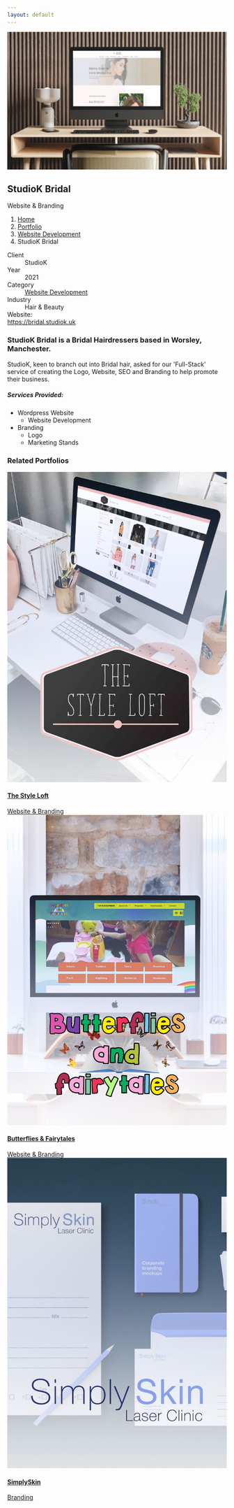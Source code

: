 ```yaml
---
layout: default
---
```

<section class="bg-primary-3 min-vh-80 overlay text-light d-flex align-items-end py-5 jarallax" data-overlay data-jarallax data-speed="0.2">
    <img src="/assets/portfolio/studiok-bridal/banner.jpg" alt="" class="jarallax-img">
    <div class="container">
        <div class="row">
            <div class="col">
                <h1 class="display-4 mb-1">StudioK Bridal</h1>
                <span class="lead">Website & Branding</span>
            </div>
        </div>
        <div class="row my-3">
            <div class="col">
                <nav aria-label="breadcrumb">
                    <ol class="breadcrumb">
                        <li class="breadcrumb-item">
                            <a href="/">Home</a>
                        </li>
                        <li class="breadcrumb-item">
                            <a href="/portfolio/">Portfolio</a>
                        </li>
                        <li class="breadcrumb-item">
                            <a href="/portfolio/website-development">Website Development</a>
                        </li>
                        <li class="breadcrumb-item active" aria-current="page">StudioK Bridal</li>
                    </ol>
                </nav>
            </div>
        </div>
    </div>
</section>
<section>
    <div class="container">
        <div class="row">
            <div class="col-md-4 mb-4 mb-md-0">
            <dl class="row mt-4">
                <dt class="col-3 mb-2">Client</dt>
                <dd class="col-9 mb-2">StudioK</dd>
                <dt class="col-3 mb-2">Year</dt>
                <dd class="col-9 mb-2">2021</dd>
                <dt class="col-3 mb-2">Category</dt>
                <dd class="col-9 mb-2"><a href="/portfolio/website-development">Website Development</a></dd>
                <dt class="col-3 mb-2">Industry</dt>
                <dd class="col-9 mb-2">Hair & Beauty</dd>
                <dt class="col-3 mb-2">Website:</dt>
                <dd class="col-9 mb-2">
                </dd>
                <dt class="col-12 mb-2"><a href="https://bridal.studiok.uk" style="word-break:break-all" target="_blank">https://bridal.studiok.uk</a></dt>
            </dl>
            </div>
            <div class="col">
                <div class="row justify-content-center">
                    <div class="col-lg-11">
                        <div class="mb-4">
                            <h3>StudioK Bridal is a Bridal Hairdressers based in Worsley, Manchester.</h3>
                        </div>
                        <p>
                            StudioK, keen to branch out into Bridal hair, asked for our 'Full-Stack' service of creating the Logo, Website, SEO and Branding to help promote their business.
                        </p>
                        <h5 class="mt-5">Services Provided:</h5>
                                        <ul class="mb-5">
                                            <li>Wordpress Website
                                                <ul>
                                                    <li>Website Development</li>
                                                </ul>
                                            </li>
                                            <li>Branding
                                                <ul>
                                                    <li>Logo</li>
                                                    <li>Marketing Stands</li>
                                                </ul>
                                            </li>
                                        </ul>
                                    <p>
                                    </p>
                                </div>
                            </div>
                        </div>
                    </div>
                </div>
            </section>
            <section class="bg-primary-alt">
            <div class="container"> 
                <div class="row mb-4">
                    <div class="col">
                        <h3 class="h2">Related Portfolios</h3>
                    </div>
                </div>
                <div class="row">
                    <div class="col-sm-6 col-lg-4 mb-4">
                        <a href="/portfolio/style-loft">
                            <img src="/assets/portfolio/style-loft/description.jpg" class="rounded mb-3">
                            <h4 class="mb-1">The Style Loft</h4>
                            <div class="text-small text-muted">Website & Branding</div>
                        </a>
                    </div>
                    <div class="col-sm-6 col-lg-4 mb-4">
                        <a href="/portfolio/butterflies-and-fairytales">
                            <img src="/assets/portfolio/butterflies-and-fairytales/description.jpg" class="rounded mb-3">
                            <h4 class="mb-1">Butterflies & Fairytales</h4>
                            <div class="text-small text-muted">Website & Branding</div>
                        </a>
                    </div>
                    <div class="col-sm-6 col-lg-4 mb-4">
                        <a href="/portfolio/simply-skin">
                            <img src="/assets/portfolio/simply-skin/description.jpg" class="rounded mb-3">
                            <h4 class="mb-1">SimplySkin</h4>
                            <div class="text-small text-muted">Branding</div>
                        </a>
                    </div>
                </div>
            </div>
        </section>